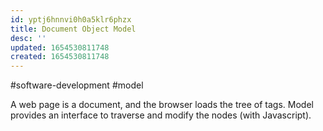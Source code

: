 ```yaml
---
id: yptj6hnnvi0h0a5klr6phzx
title: Document Object Model
desc: ''
updated: 1654530811748
created: 1654530811748
---
```

#software-development #model 

A web page is a document, and the browser loads the tree of tags.  Model provides an interface to traverse and modify the nodes (with Javascript).
